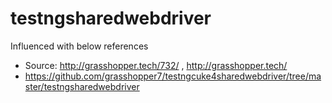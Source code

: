# testngsharedwebdriver

Influenced with below references

 * Source: http://grasshopper.tech/732/   , http://grasshopper.tech/
 * https://github.com/grasshopper7/testngcuke4sharedwebdriver/tree/master/testngsharedwebdriver
